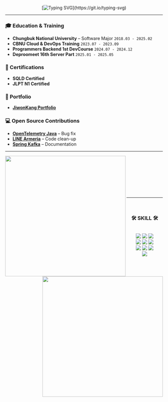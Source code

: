 <div align="center">
  
[![Typing SVG](https://readme-typing-svg.herokuapp.com?font=Oleo+Script&color=539bf5&size=35&center=true&vCenter=true&width=404&height=53&lines=Hi+there,+I'm+Jiwon.)](https://git.io/typing-svg)

</div>

---

### 🎓 Education & Training

- **Chungbuk National University** – Software Major `2018.03 - 2025.02`
- **CBNU Cloud & DevOps Training** `2023.07 - 2023.09`
- **Programmers Backend 1st DevCourse** `2024.07 - 2024.12`
- **Deproomeet 16th Server Part** `2025.01 - 2025.05`

### 📜 Certifications

- **SQLD Certified**
- **JLPT N1 Certified**

### 📂 Portfolio

- **[JiwonKang Portfolio](https://jiwonkkang.notion.site/be68487eb49346e2aa7da500d302746b?pvs=4)**

### 💻 Open Source Contributions

- **[OpenTelemetry Java](https://github.com/open-telemetry/opentelemetry-java/pull/6829)** – Bug fix
- **[LINE Armeria](https://github.com/line/armeria/pull/5962)** – Code clean-up
- **[Spring Kafka](https://github.com/spring-projects/spring-kafka/pull/3605)** – Documentation

---


<div align=center>
    <a href="https://github.com/anuraghazra/github-readme-stats" title="Go to Source">
      <img align="left" width=385 src="https://github-readme-stats.vercel.app/api?username=JiwonKKang&show_icons=true&theme=dark&hide_border=true&bg_color=0d1117&icon_color=ffffff&text_color=ffffff&title_color=539bf500e6fe\&rank_icon=github" />
    </a>
    <a href="https://git.io/streak-stats" title="Go to Source">
      <img align="right" width=385 src="http://github-readme-streak-stats.herokuapp.com?user=JiwonKkang&hide_border=true&theme=github-dark-blue" alt="" />
    </a>
  </div>

<br><br><br><br><br><br><br>

<div align="center">

---

<br>
  
### 🛠 SKILL 🛠
  
<br>
  
<img src="https://img.shields.io/badge/-JAVA-007396?style=flat-square&logo=java&logoColor=white">
<img src="https://img.shields.io/badge/-Spring Boot-6DB33F?style=flat-square&logo=SpringBoot&logoColor=white"/>
<img src="https://img.shields.io/badge/-Gradle-004225?style=flat-square&logo=Gradle"/>
<br>
<img src="https://img.shields.io/badge/MySQL-4479A1?style=flat-square&logo=MySQL&logoColor=white"/>
<img src="https://img.shields.io/badge/Swift-E95420?style=flat-square&logo=Swift&logoColor=white"/>
<img src="https://img.shields.io/badge/Amazon AWS-232F3E?style=flat-square&logo=Amazon AWS&logoColor=white"/> 
<br><img src="https://img.shields.io/badge/Ubuntu-E98020?style=flat-square&logo=Ubuntu&logoColor=white"/> 
<img src="https://img.shields.io/badge/Docker-2496ED?style=flat-square&logo=Docker&logoColor=white"/>
<img src="https://img.shields.io/badge/Git%20Actions-000000?style=flat-square&logo=GitHub%20Actions&logoColor=white"/>
<br><img src="https://img.shields.io/badge/Microsoft%20Azure-0089D6?style=flat-square&logo=Microsoft%20Azure&logoColor=white"/>

<br>
   
</div>
